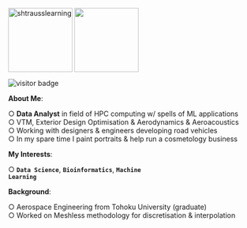 <img align="center" height="130em" src="https://github-readme-streak-stats.herokuapp.com/?user=shtrausslearning" alt="shtrausslearning"/> <img align="center" height="130em" src="https://github-readme-stats.anuraghazra1.vercel.app/api/top-langs/?username=shtrausslearning&layout=compact&theme=ayu-mirage"/>

![visitor badge](https://visitor-badge.glitch.me/badge?page_id=shtrausslearning.visitor-badge&left_text=My%20Page%20Visitors)

<b>About Me</b>:

○ **Data Analyst** in field of HPC computing w/ spells of ML applications <br>
○ VTM, Exterior Design Optimisation & Aerodynamics & Aeroacoustics <br>
○ Working with designers & engineers developing road vehicles <br>
○ In my spare time I paint portraits & help run a cosmetology business <br>

<b>My Interests</b>: <br>

○ **<code>Data Science</code>**, **<code>Bioinformatics</code>**, **<code>Machine Learning</code>**

<b>Background</b>: <br>

○ Aerospace Engineering from Tohoku University (graduate) <br>
○ Worked on Meshless methodology for discretisation & interpolation 
